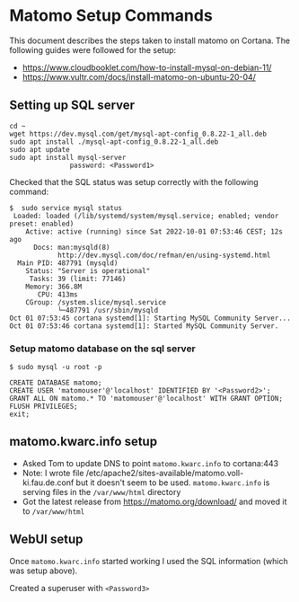 # Matomo Setup Commands
This document describes the steps taken to install matomo on Cortana. The following guides were followed for the setup:

- https://www.cloudbooklet.com/how-to-install-mysql-on-debian-11/
- https://www.vultr.com/docs/install-matomo-on-ubuntu-20-04/

## Setting up SQL server
```
cd ~
wget https://dev.mysql.com/get/mysql-apt-config_0.8.22-1_all.deb
sudo apt install ./mysql-apt-config_0.8.22-1_all.deb
sudo apt update
sudo apt install mysql-server
               password: <Password1>
```
Checked that the SQL status was setup correctly with the following command: 
 ```
 $  sudo service mysql status
  Loaded: loaded (/lib/systemd/system/mysql.service; enabled; vendor preset: enabled)
     Active: active (running) since Sat 2022-10-01 07:53:46 CEST; 12s ago
       Docs: man:mysqld(8)
             http://dev.mysql.com/doc/refman/en/using-systemd.html
   Main PID: 487791 (mysqld)
     Status: "Server is operational"
      Tasks: 39 (limit: 77146)
     Memory: 366.8M
        CPU: 413ms
     CGroup: /system.slice/mysql.service
             └─487791 /usr/sbin/mysqld
Oct 01 07:53:45 cortana systemd[1]: Starting MySQL Community Server...
Oct 01 07:53:46 cortana systemd[1]: Started MySQL Community Server.
```
  
### Setup matomo database on the sql server

```
$ sudo mysql -u root -p

CREATE DATABASE matomo;
CREATE USER 'matomouser'@'localhost' IDENTIFIED BY '<Password2>';
GRANT ALL ON matomo.* TO 'matomouser'@'localhost' WITH GRANT OPTION;
FLUSH PRIVILEGES;
exit;
```

## matomo.kwarc.info setup
  - Asked Tom to update DNS to point `matomo.kwarc.info` to cortana:443 
  - Note: I wrote file /etc/apache2/sites-available/matomo.voll-ki.fau.de.conf but it doesn't seem to be used. 
  `matomo.kwarc.info` is serving files in the `/var/www/html` directory
  - Got the latest release from https://matomo.org/download/ and moved it to `/var/www/html`
 
## WebUI setup
Once `matomo.kwarc.info` started working I used the SQL information (which was setup above).

Created a superuser with `<Password3>`
